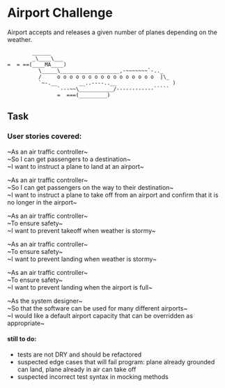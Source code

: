 Airport Challenge
=================

Airport accepts and releases a given number of planes depending on the weather.

```
        ______
        _\____\___
=  = ==(____MA____)
          \_____\___________________,-~~~~~~~`-.._
          /     o o o o o o o o o o o o o o o o  |\_
          `~-.__       __..----..__                  )
                `---~~\___________/------------`````
                =  ===(_________)

```

Task
-----

### User stories covered:

~As an air traffic controller~   
~So I can get passengers to a destination~   
~I want to instruct a plane to land at an airport~  

~As an air traffic controller~   
~So I can get passengers on the way to their destination~   
~I want to instruct a plane to take off from an airport and confirm that it is no longer in the airport~  

~As an air traffic controller~   
~To ensure safety~   
~I want to prevent takeoff when weather is stormy~   

~As an air traffic controller~   
~To ensure safety~   
~I want to prevent landing when weather is stormy~   

~As an air traffic controller~   
~To ensure safety~   
~I want to prevent landing when the airport is full~   

~As the system designer~  
~So that the software can be used for many different airports~  
~I would like a default airport capacity that can be overridden as appropriate~  


 #### still to do: 
 - tests are not DRY and should be refactored
 - suspected edge cases that will fail program: plane already grounded can land, plane already in air can take off
 - suspected incorrect test syntax in mocking methods
